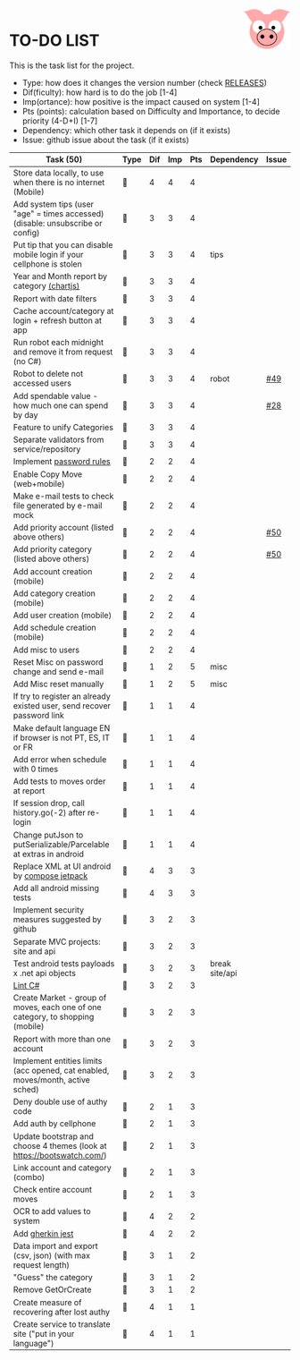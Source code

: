 <img src="../site/MVC/Assets/images/pig.svg" width="85" align="right"/>

# TO-DO LIST

This is the task list for the project.

- Type: how does it changes the version number (check [RELEASES](RELEASES.md))
- Dif(ficulty): how hard is to do the job \[1-4\]
- Imp(ortance): how positive is the impact caused on system \[1-4\]
- Pts (points): calculation based on Difficulty and Importance, to decide priority (4-D+I) \[1-7\]
- Dependency: which other task it depends on (if it exists)
- Issue: github issue about the task (if it exists)

| Task (50)                                                                      | Type     | Dif | Imp | Pts | Dependency     | Issue                                            |
| ------------------------------------------------------------------------------ | -------- | --- | --- | --- | -------------- | ------------------------------------------------ |
| Store data locally, to use when there is no internet (Mobile)                  | :dragon: |  4  |  4  |  4  |                |                                                  |
| Add system tips (user "age" = times accessed) (disable: unsubscribe or config) | :whale:  |  3  |  3  |  4  |                |                                                  |
| Put tip that you can disable mobile login if your cellphone is stolen          | :sheep:  |  3  |  3  |  4  | tips           |                                                  |
| Year and Month report by category [(chartjs)](http://www.chartjs.org/)         | :whale:  |  3  |  3  |  4  |                |                                                  |
| Report with date filters                                                       | :whale:  |  3  |  3  |  4  |                |                                                  |
| Cache account/category at login + refresh button at app                        | :whale:  |  3  |  3  |  4  |                |                                                  |
| Run robot each midnight and remove it from request (no C#)                     | :sheep:  |  3  |  3  |  4  |                |                                                  |
| Robot to delete not accessed users                                             | :sheep:  |  3  |  3  |  4  | robot          | [#49](https://github.com/darakeon/dfm/issues/49) |
| Add spendable value - how much one can spend by day                            | :whale:  |  3  |  3  |  4  |                | [#28](https://github.com/darakeon/dfm/issues/28) |
| Feature to unify Categories                                                    | :whale:  |  3  |  3  |  4  |                |                                                  |
| Separate validators from service/repository                                    | :ant:    |  3  |  3  |  4  |                |                                                  |
| Implement [password rules]                                                     | :sheep:  |  2  |  2  |  4  |                |                                                  |
| Enable Copy Move (web+mobile)                                                  | :whale:  |  2  |  2  |  4  |                |                                                  |
| Make e-mail tests to check file generated by e-mail mock                       | :ant:    |  2  |  2  |  4  |                |                                                  |
| Add priority account (listed above others)                                     | :sheep:  |  2  |  2  |  4  |                | [#50](https://github.com/darakeon/dfm/issues/50) |
| Add priority category (listed above others)                                    | :sheep:  |  2  |  2  |  4  |                | [#50](https://github.com/darakeon/dfm/issues/50) |
| Add account creation (mobile)                                                  | :whale:  |  2  |  2  |  4  |                |                                                  |
| Add category creation (mobile)                                                 | :whale:  |  2  |  2  |  4  |                |                                                  |
| Add user creation (mobile)                                                     | :whale:  |  2  |  2  |  4  |                |                                                  |
| Add schedule creation (mobile)                                                 | :sheep:  |  2  |  2  |  4  |                |                                                  |
| Add misc to users                                                              | :dragon: |  2  |  2  |  4  |                |                                                  |
| Reset Misc on password change and send e-mail                                  | :sheep:  |  1  |  2  |  5  | misc           |                                                  |
| Add Misc reset manually                                                        | :sheep:  |  1  |  2  |  5  | misc           |                                                  |
| If try to register an already existed user, send recover password link         | :sheep:  |  1  |  1  |  4  |                |                                                  |
| Make default language EN if browser is not PT, ES, IT or FR                    | :sheep:  |  1  |  1  |  4  |                |                                                  |
| Add error when schedule with 0 times                                           | :ant:    |  1  |  1  |  4  |                |                                                  |
| Add tests to moves order at report                                             | :ant:    |  1  |  1  |  4  |                |                                                  |
| If session drop, call history.go(-2) after re-login                            | :sheep:  |  1  |  1  |  4  |                |                                                  |
| Change putJson to putSerializable/Parcelable at extras in android              | :ant:    |  1  |  1  |  4  |                |                                                  |
| Replace XML at UI android by [compose jetpack]                                 | :ant:    |  4  |  3  |  3  |                |                                                  |
| Add all android missing tests                                                  | :ant:    |  4  |  3  |  3  |                |                                                  |
| Implement security measures suggested by github                                | :ant:    |  3  |  2  |  3  |                |                                                  |
| Separate MVC projects: site and api                                            | :ant:    |  3  |  2  |  3  |                |                                                  |
| Test android tests payloads x .net api objects                                 | :ant:    |  3  |  2  |  3  | break site/api |                                                  |
| [Lint C#]                                                                      | :ant:    |  3  |  2  |  3  |                |                                                  |
| Create Market - group of moves, each one of one category, to shopping (mobile) | :whale:  |  3  |  2  |  3  |                |                                                  |
| Report with more than one account                                              | :whale:  |  3  |  2  |  3  |                |                                                  |
| Implement entities limits (acc opened, cat enabled, moves/month, active sched) | :dragon: |  3  |  2  |  3  |                |                                                  |
| Deny double use of authy code                                                  | :sheep:  |  2  |  1  |  3  |                |                                                  |
| Add auth by cellphone                                                          | :whale:  |  2  |  1  |  3  |                |                                                  |
| Update bootstrap and choose 4 themes (look at https://bootswatch.com/)         | :whale:  |  2  |  1  |  3  |                |                                                  |
| Link account and category (combo)                                              | :sheep:  |  2  |  1  |  3  |                |                                                  |
| Check entire account moves                                                     | :whale:  |  2  |  1  |  3  |                |                                                  |
| OCR to add values to system                                                    | :dragon: |  4  |  2  |  2  |                |                                                  |
| Add [gherkin jest]                                                             | :ant:    |  4  |  2  |  2  |                |                                                  |
| Data import and export (csv, json) (with max request length)                   | :dragon: |  3  |  1  |  2  |                |                                                  |
| "Guess" the category                                                           | :sheep:  |  3  |  1  |  2  |                |                                                  |
| Remove GetOrCreate                                                             | :ant:    |  3  |  1  |  2  |                |                                                  |
| Create measure of recovering after lost authy                                  | :sheep:  |  4  |  1  |  1  |                |                                                  |
| Create service to translate site ("put in your language")                      | :dragon: |  4  |  1  |  1  |                |                                                  |

[compose jetpack]: https://medium.com/@nglauber/jetpack-compose-o-framework-de-ui-do-android-para-os-pr%C3%B3ximos-10-anos-e19adf28e57e
[password rules]: https://cheatsheetseries.owasp.org/cheatsheets/Authentication_Cheat_Sheet.html#implement-proper-password-strength-controls
[accessibilitity]: https://chrome.google.com/webstore/detail/axe-coconut-web-accessibi/iobddmbdndbbbfjopjdgadphaoihpojp?hl=en
[gherkin jest]: https://www.npmjs.com/package/gherkin-jest
[Lint C#]: https://medium.com/@michaelparkerdev/linting-c-in-2019-stylecop-sonar-resharper-and-roslyn-73e88af57ebd
